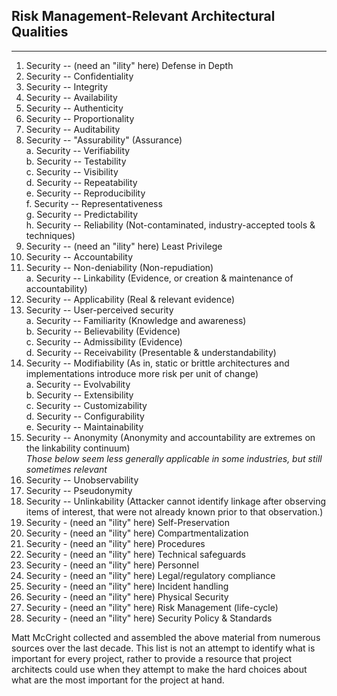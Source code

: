 ## Risk Management-Relevant Architectural Qualities
---------------------------------------------------
1. Security -- (need an "ility" here) Defense in Depth  
2. Security -- Confidentiality  
3. Security -- Integrity  
4. Security -- Availability  
5. Security -- Authenticity  
6. Security -- Proportionality  
7. Security -- Auditability  
8. Security -- "Assurability" (Assurance)  
 a. Security -- Verifiability  
 b. Security -- Testability  
 c. Security -- Visibility  
 d. Security -- Repeatability  
 e. Security -- Reproducibility  
 f. Security -- Representativeness   
 g. Security -- Predictability  
 h. Security -- Reliability (Not-contaminated, industry-accepted tools & techniques)  
9. Security -- (need an "ility" here) Least Privilege  
10. Security -- Accountability  
11. Security -- Non-deniability (Non-repudiation)  
 a. Security -- Linkability (Evidence, or creation & maintenance of accountability)  
12. Security -- Applicability (Real & relevant evidence)  
13. Security -- User-perceived security  
 a. Security -- Familiarity (Knowledge and awareness)  
 b. Security -- Believability (Evidence)  
 c. Security -- Admissibility (Evidence)  
 d. Security -- Receivability (Presentable & understandability)  
14. Security -- Modifiability (As in, static or brittle architectures and implementations introduce more risk per unit of change)  
 a. Security -- Evolvability  
 b. Security -- Extensibility  
 c. Security -- Customizability  
 d. Security -- Configurability  
 e. Security -- Maintainability  
15. Security -- Anonymity (Anonymity and accountability are extremes on the linkability continuum)  
*Those below seem less generally applicable in some industries, but still sometimes relevant*  
16. Security -- Unobservability  
17. Security -- Pseudonymity  
18. Security -- Unlinkability (Attacker cannot identify linkage after observing items of interest, that were not already known prior to that observation.)  
19. Security - (need an "ility" here) Self-Preservation  
20. Security - (need an "ility" here) Compartmentalization  
21. Security - (need an "ility" here) Procedures  
22. Security - (need an "ility" here) Technical safeguards  
23. Security - (need an "ility" here) Personnel  
24. Security - (need an "ility" here) Legal/regulatory compliance  
25. Security - (need an "ility" here) Incident handling  
26. Security - (need an "ility" here) Physical Security  
27. Security - (need an "ility" here) Risk Management (life-cycle)  
28. Security - (need an "ility" here) Security Policy & Standards  

Matt McCright collected and assembled the above material from numerous sources over the last decade.  This list is not an attempt to identify what is important for every project, rather to provide a resource that project architects could use when they attempt to make the hard choices about what are the most important for the project at hand.  
